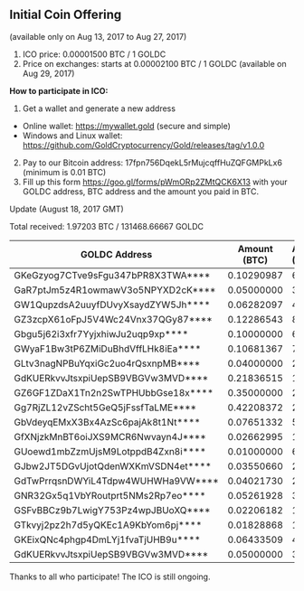 ## Initial Coin Offering

(available only on Aug 13, 2017 to Aug 27, 2017)

1. ICO price: 0.00001500 BTC / 1 GOLDC
2. Price on exchanges: starts at 0.00002100 BTC / 1 GOLDC (available on Aug 29, 2017)

**How to participate in ICO:**
1. Get a wallet and generate a new address
- Online wallet: https://mywallet.gold (secure and simple)
- Windows and Linux wallet: https://github.com/GoldCryptocurrency/Gold/releases/tag/v1.0.0
2. Pay to our Bitcoin address: 17fpn756DqekL5rMujcqffHuZQFGMPkLx6 (minimum is 0.01 BTC)
3. Fill up this form https://goo.gl/forms/pWmORp2ZMtQCK6X13 with your GOLDC address, BTC address and the amount you paid in BTC.


Update (August 18, 2017 GMT)

Total received: 1.97203 BTC / 131468.66667 GOLDC


| GOLDC Address                      | Amount (BTC) | Amount (GOLDC) |
| ---------------------------------- |:------------:|:-------------- |
| GKeGzyog7CTve9sFgu347bPR8X3TWA**** | 0.10290987   | 6860.658       |
| GaR7ptJm5z4R1owmawV3o5NPYXD2cK**** | 0.05000000   | 3333.33333     |
| GW1QupzdsA2uuyfDUvyXsaydZYW5Jh**** | 0.06282097   | 4188.06467     |
| GZ3zcpX61oFpJ5V4Wc24Vnx37QGy87**** | 0.12286543   | 8191.02867     |
| Gbgu5j62i3xfr7YyjxhiwJu2uqp9xp**** | 0.10000000   | 6666.66667     |
| GWyaF1Bw3tP6ZMiDuBhdVffLHk8iEa**** | 0.10681367   | 7120.91133     |
| GLtv3nagNPBuYqxiGc2uo4rQsxnpMB**** | 0.04000000   | 2666.66667     |
| GdKUERkvvJtsxpiUepSB9VBGVw3MVD**** | 0.21836515   | 14557.67667    |
| GZ6GF1ZDaX1Tn2n2SwTPHUbbGse18x**** | 0.35000000   | 23333.33333    |
| Gg7RjZL12vZScht5GeQ5jFssfTaLME**** | 0.42208372   | 28138.91333    |
| GbVdeyqEMxX3Bx4AzSc6pajAk8t1Nt**** | 0.07651332   | 5100.888       |
| GfXNjzkMnBT6oiJXS9MCR6Nwvayn4J**** | 0.02662995   | 1775.33        |
| GUoewd1mbZzmUjsM9LotppdB4Zxn8i**** | 0.01000000   | 666.66667      |
| GJbw2JT5DGvUjotQdenWXKmVSDN4et**** | 0.03550660   | 2367.10667     |
| GdTwPrrqsnDWYiL4Tdpw4WUHWHa9VW**** | 0.04021730   | 2681.15333     |
| GNR32Gx5q1VbYRoutprt5NMs2Rp7eo**** | 0.05261928   | 3507.952       |
| GSFvBBCz9b7LwigY753Pz4wpJBUoXQ**** | 0.02206182   | 1470.788       |
| GTkvyj2pz2h7d5yQKEc1A9KbYom6pj**** | 0.01828868   | 1219.24533     |
| GKEixQNc4phgp4DmLYj1fvaTjUHB9u**** | 0.06433509   | 4289.006       |
| GdKUERkvvJtsxpiUepSB9VBGVw3MVD**** | 0.05000000   | 3333.33333     |

Thanks to all who participate! The ICO is still ongoing.
